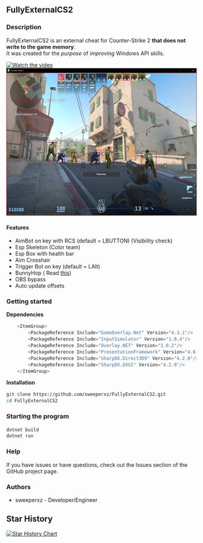 ## FullyExternalCS2

### Description

FullyExternalCS2 is an external cheat for Counter-Strike 2 **that does not write to the game memory**. \
It was created for the _purpose_ of _improving_ Windows API skills.

[![Watch the video](https://i.imgur.com/UJK7dnU.png)](https://youtu.be/izwhojhj3ms)
![SS](assets/photo.png)

#### Features

- AimBot on key with RCS (default = LBUTTON) (Visibility check)
- Esp Skeleton (Color team)
- Esp Box with health bar
- Aim Crosshair
- Trigger Bot on key (default = LAlt)
- BunnyHop (
  Read [this](https://github.com/sweeperxz/FullyExternalCS2/blob/31f90c2fe4825ac86ba6862531dc633ab6d3aef0/Data/Player.cs#L60))
- OBS bypass
- Auto update offsets

### Getting started

**Dependencies**

```cs
    <ItemGroup>
        <PackageReference Include="GameOverlay.Net" Version="4.3.1"/>
        <PackageReference Include="InputSimulator" Version="1.0.4"/>
        <PackageReference Include="Overlay.NET" Version="1.0.2"/>
        <PackageReference Include="PresentationFramework" Version="4.6.0"/>
        <PackageReference Include="SharpDX.Direct3D9" Version="4.2.0"/>
        <PackageReference Include="SharpDX.DXGI" Version="4.2.0"/>
    </ItemGroup>
```

**Installation**

```bash
git clone https://github.com/sweeperxz/FullyExternalCS2.git
cd FullyExternalCS2
```

### Starting the program

```bash
dotnet build
dotnet run
```

### Help

If you have issues or have questions, check out the Issues section of the GitHub project page.

### Authors

- sweeperxz - Developer/Engineer

## Star History

[![Star History Chart](https://api.star-history.com/svg?repos=sweeperxz/FullyExternalCS2&type=Date)](https://star-history.com/#sweeperxz/FullyExternalCS2&Date)

